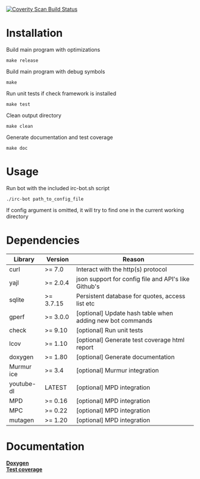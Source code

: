 [![Coverity Scan Build Status](https://scan.coverity.com/projects/2255/badge.svg)](https://scan.coverity.com/projects/2255)

# Installation

Build main program with optimizations

`make release`

Build main program with debug symbols

`make`

Run unit tests if check framework is installed

`make test`

Clean output directory

`make clean`

Generate documentation and test coverage

`make doc`

# Usage

Run bot with the included irc-bot.sh script

`./irc-bot path_to_config_file`

If config argument is omitted, it will try to find one in the current working directory

# Dependencies

Library    | Version   | Reason
---        | ---       | ---
curl       | >= 7.0    | Interact with the http(s) protocol
yajl       | >= 2.0.4  | json support for config file and API's like Github's
sqlite     | >= 3.7.15 | Persistent database for quotes, access list etc
gperf      | >= 3.0.0  | [optional] Update hash table when adding new bot commands
check      | >= 9.10   | [optional] Run unit tests
lcov       | >= 1.10   | [optional] Generate test coverage html report
doxygen    | >= 1.80   | [optional] Generate documentation
Murmur ice | >= 3.4    | [optional] Murmur integration
youtube-dl | LATEST    | [optional] MPD integration
MPD        | >= 0.16   | [optional] MPD integration
MPC        | >= 0.22   | [optional] MPD integration
mutagen    | >= 1.20   | [optional] MPD integration

# Documentation

[**Doxygen**](https://foss.teiwest.gr/~freestyler/irc-bot/doc)  
[**Test coverage**](https://foss.teiwest.gr/~freestyler/irc-bot/coverage/src/index.html)
